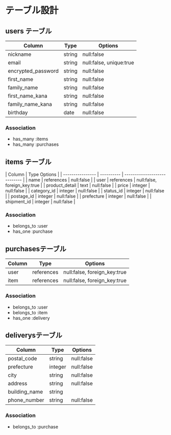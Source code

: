 # テーブル設計

## users テーブル

| Column             | Type     | Options                 |
| ------------------ | -------- | ----------------------- |
| nickname           | string   | null:false              |
| email              | string   | null:false, unique:true |
| encrypted_password | string   | null:false              |
| first_name         | string   | null:false              |
| family_name        | string   | null:false              |
| first_name_kana    | string   | null:false              |
| family_name_kana   | string   | null:false              |
| birthday           | date     | null:false              |

### Association

- has_many  :items
- has_many  :purchases

## items テーブル

| Column           | Type      Options                         |
| ---------------- | ---------- | ---------------------------- |
| name             | references | null:false                   |
| user             | references | null:false, foreign_key:true |
| product_detail   | text       | null:false                   |
| price            | integer    | null:false                   |
| category_id      | integer    | null:false                   |
| status_id        | integer    | null:false                   |
| postage_id       | integer    | null:false                   |
| prefecture       | integer    | null:false                   |
| shipment_id      | integer    | null:false                   |

### Association

- belongs_to :user
- has_one    :purchase

## purchasesテーブル

| Column      | Type       | Options                      |
| ------------| -----------| -----------------------------|
| user        | references | null:false, foreign_key:true |
| item        | references | null:false, foreign_key:true |

### Association

- belongs_to :user
- belongs_to :item
- has_one    :delivery

## deliverysテーブル

| Column        | Type       | Options          |
| --------------| ---------- | ---------------- |
| postal_code   | string     | null:false       |
| prefecture    | integer    | null:false       |
| city          | string     | null:false       |
| address       | string     | null:false       |
| building_name | string     |                  |
| phone_number  | string     | null:false       |

### Association

- belongs_to :purchase